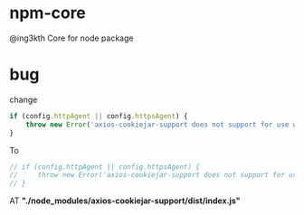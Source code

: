 # npm-core

@ing3kth Core for node package

# bug

change

```javascript
if (config.httpAgent || config.httpsAgent) {
    throw new Error('axios-cookiejar-support does not support for use with other http(s).Agent.');
}
```

To

```javascript
// if (config.httpAgent || config.httpsAgent) {
//     throw new Error('axios-cookiejar-support does not support for use with other http(s).Agent.');
// }
```

AT **"./node_modules/axios-cookiejar-support/dist/index.js"**